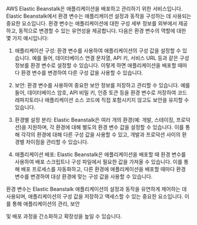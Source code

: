 AWS Elastic Beanstalk은 애플리케이션을 배포하고 관리하기 위한 서비스입니다. Elastic Beanstalk에서 환경 변수는 애플리케이션 설정과 동작을 구성하는 데 사용되는 중요한 요소입니다. 환경 변수는 애플리케이션에 대한 구성 세부 정보를 외부에서 제공하고, 동적으로 변경할 수 있는 유연성을 제공합니다. 다음은 환경 변수의 역할에 대한 몇 가지 예시입니다:

1. 애플리케이션 구성:
   환경 변수를 사용하여 애플리케이션의 구성 값을 설정할 수 있습니다. 예를 들어, 데이터베이스 연결 문자열, API 키, 서비스 URL 등과 같은 구성 정보를 환경 변수로 설정할 수 있습니다. 이렇게 하면 애플리케이션을 배포할 때마다 환경 변수를 변경하여 다른 구성 값을 사용할 수 있습니다.

2. 보안:
   환경 변수를 사용하여 중요한 보안 정보를 저장하고 관리할 수 있습니다. 예를 들어, 데이터베이스 암호, API 비밀 키, 인증 토큰 등을 환경 변수로 저장하여 코드 레파지토리나 애플리케이션 소스 코드에 직접 포함시키지 않고도 보안을 유지할 수 있습니다.

3. 환경별 설정 분리:
   Elastic Beanstalk은 여러 개의 환경(예: 개발, 스테이징, 프로덕션)을 지원하며, 각 환경에 대해 별도의 환경 변수 값을 설정할 수 있습니다. 이를 통해 각각의 환경에 대해 다른 구성 값을 사용할 수 있고, 개발과 프로덕션 사이의 환경별 차이점을 관리할 수 있습니다.

4. 애플리케이션 배포:
   Elastic Beanstalk은 애플리케이션을 배포할 때 환경 변수를 사용하여 배포 스크립트나 구성 파일에서 필요한 값을 가져올 수 있습니다. 이를 통해 배포 프로세스를 자동화하고, 다른 환경에 애플리케이션을 배포할 때마다 환경 변수를 변경하여 대상 환경에 맞는 구성 값을 사용할 수 있습니다.

환경 변수는 Elastic Beanstalk 애플리케이션의 설정과 동작을 유연하게 제어하는 데 사용되며, 애플리케이션의 구성 값을 저장하고 액세스할 수 있는 중요한 요소입니다. 이를 통해 애플리케이션의 관리, 보안

 및 배포 과정을 간소화하고 확장성을 높일 수 있습니다.